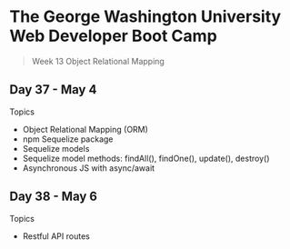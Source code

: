 # **The George Washington University Web Developer Boot Camp**
> Week 13 Object Relational Mapping

## **Day 37 - May 4**
Topics
- Object Relational Mapping (ORM)
- npm Sequelize package
- Sequelize models
- Sequelize model methods: findAll(), findOne(), update(), destroy()
- Asynchronous JS with async/await

## **Day 38 - May 6**
Topics
- Restful API routes